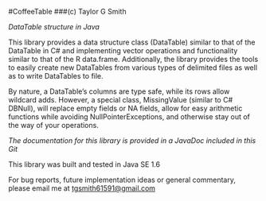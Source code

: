 #CoffeeTable
###(c) Taylor G Smith

*DataTable structure in Java*

This library provides a data structure class (DataTable) similar to that of the DataTable in C# and implementing vector operations and functionality similar to that of the R data.frame.  Additionally, the library provides the tools to easily create new DataTables from various types of delimited files as well as to write DataTables to file. 

By nature, a DataTable’s columns are type safe, while its rows allow wildcard adds. However, a special class, MissingValue (similar to C# DBNull), will replace empty fields or NA fields, allow for easy arithmetic functions while avoiding NullPointerExceptions, and otherwise stay out of the way of your operations.

*The documentation for this library is provided in a JavaDoc included in this Git*

This library was built and tested in Java SE 1.6

For bug reports, future implementation ideas or general commentary, please email me at tgsmith61591@gmail.com